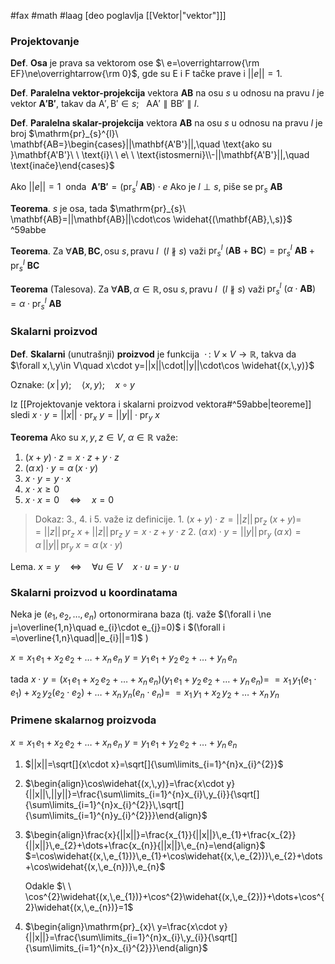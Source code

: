 #fax #math #laag [deo poglavlja [[Vektor|"vektor"]]]

### Projektovanje
**Def**. **Osa** je prava sa vektorom ose $\ e=\overrightarrow{\rm EF}\ne\overrightarrow{\rm 0}$, gde su $\mathrm{E}$ i $\mathrm{F}$ tačke prave i $||e||=1$.

**Def**. **Paralelna vektor-projekcija** vektora $\mathbf{AB}$ na osu $s$ u odnosu na pravu $l$ je vektor $\mathbf{A'B'}$, takav da $\mathrm{A',\,B'}\in s;\ \ \ \mathrm{AA'} \parallel \mathrm{BB'}\parallel l.$

**Def**. **Paralelna skalar-projekcija** vektora $\mathbf{AB}$ na osu $s$ u odnosu na pravu $l$ je broj $\mathrm{pr}_{s}^{l}\ \mathbf{AB=}\begin{cases}||\mathbf{A'B'}||,\quad \text{ako su }\mathbf{A'B'}\ \  \text{i}\ \ e\ \ \text{istosmerni}\\-||\mathbf{A'B'}||,\quad \text{inače}\end{cases}$

Ako $||e||=1\:$ onda $\:\mathbf{A'B'}=\left(\mathrm{pr}_{s}^{l}\ \mathbf{AB}\right)\cdot e$ 
Ako je $l\perp s$, piše se $\mathrm{pr}_{s}\ \mathbf{AB}$

**Teorema**. $s$ je osa, tada $\mathrm{pr}_{s}\ \mathbf{AB}=||\mathbf{AB}||\cdot\cos \widehat{(\mathbf{AB},\,s)}$ ^59abbe

**Teorema**. Za $\forall \mathbf{AB},\,\mathbf{BC},\,\text{osu } s, \text{pravu }l\ \  (l\nparallel s)$ važi $\mathrm{pr}_{s}^{l}\ (\mathbf{AB}+\mathbf{BC})=\mathrm{pr}_{s}^{l}\ \mathbf{AB}+\mathrm{pr}_{s}^{l}\ \mathbf{BC}$

**Teorema** (Talesova). Za $\forall \mathbf{AB},\,\alpha\in\mathbb{R},\,\text{osu } s, \text{pravu }l\ \  (l\nparallel s)$ važi $\mathrm{pr}_{s}^{l}\ (\alpha\cdot\mathbf{AB})=\alpha\cdot\mathrm{pr}_{s}^{l}\ \mathbf{AB}$

### Skalarni proizvod

**Def**. **Skalarni** (unutrašnji) **proizvod** je funkcija$\ \ \cdot\,:\ V\times V\to\mathbb{R}$, takva da $\forall x,\,y\in V\quad x\cdot y=||x||\cdot||y||\cdot\cos \widehat{(x,\,y)}$

Oznake: $(x\,|\,y);\quad\langle x,\,y\rangle;\quad x\circ y$

Iz [[Projektovanje vektora i skalarni proizvod vektora#^59abbe|teoreme]] sledi $x\cdot y=||x||\cdot \mathrm{pr}_{x}\ y=||y||\cdot\mathrm{pr}_{y}\ x$

**Teorema** Ako su $x,\,y,\,z\in V,\ \alpha\in\mathbb{R}$ važe:
1. $(x+y)\cdot z=x\cdot z+y\cdot z$
2. $(\alpha\,x)\cdot y=\alpha\,(x\cdot y)$
3. $x\cdot y=y\cdot x$
4. $x\cdot x\geqslant0$
5. $x\cdot x=0\quad\Leftrightarrow\quad x=0$

> Dokaz: 3., 4. i 5. važe iz definicije.
> 1\. $(x+y)\cdot z=||z||\,\mathrm{pr}_{z}\ (x+y)=$ $=||z||\,\mathrm{pr}_{z}\ x+||z||\,\mathrm{pr}_{z}\ y=x\cdot z+y\cdot z$
> 2\. $(\alpha\,x)\cdot y=||y||\,\mathrm{pr}_{y}\ (\alpha\,x)=\alpha\,||y||\,\mathrm{pr}_{y}\ x=\alpha\,(x\cdot y)$

Lema. $x=y\quad\Leftrightarrow\quad\forall u \in V\quad x\cdot u=y\cdot u$

### Skalarni proizvod u koordinatama
Neka je $(e_{1},\,e_{2},\,\dots,\,e_{n})$ ortonormirana baza
$\Big($tj. važe $(\forall i \ne j=\overline{1,n}\quad e_{i}\cdot e_{j}=0)$ i $(\forall i =\overline{1,n}\quad||e_{i}||=1)$ $\Big)$

$x = x_{1}\,e_{1}+x_{2}\,e_{2}+\dots+x_{n}\,e_{n}$
$y = y_{1}\,e_{1}+y_{2}\,e_{2}+\dots+y_{n}\,e_{n}$

tada $x\cdot y =(x_{1}\,e_{1}+x_{2}\,e_{2}+\dots+x_{n}\,e_{n})(y_{1}\,e_{1}+y_{2}\,e_{2}+\dots+y_{n}\,e_{n})=$
$=x_{1}\,y_{1}(e_{1}\cdot e_{1})+x_{2}\,y_{2}(e_{2}\cdot e_{2})+\dots+x_{n}\,y_{n}(e_{n}\cdot e_{n})=$
$=x_{1}\,y_{1}+x_{2}\,y_{2}+\dots+x_{n}\,y_{n}$


### Primene skalarnog proizvoda
$x = x_{1}\,e_{1}+x_{2}\,e_{2}+\dots+x_{n}\,e_{n}$
$y = y_{1}\,e_{1}+y_{2}\,e_{2}+\dots+y_{n}\,e_{n}$

1. $||x||=\sqrt[]{x\cdot x}=\sqrt[]{\sum\limits_{i=1}^{n}x_{i}^{2}}$
2. $\begin{align}\cos\widehat{(x,\,y)}=\frac{x\cdot y}{||x||\,||y||}=\frac{\sum\limits_{i=1}^{n}x_{i}\,y_{i}}{\sqrt[]{\sum\limits_{i=1}^{n}x_{i}^{2}}\,\sqrt[]{\sum\limits_{i=1}^{n}y_{i}^{2}}}\end{align}$
3. $\begin{align}\frac{x}{||x||}=\frac{x_{1}}{||x||}\,e_{1}+\frac{x_{2}}{||x||}\,e_{2}+\dots+\frac{x_{n}}{||x||}\,e_{n}=\end{align}$
   $=\cos\widehat{(x,\,e_{1})}\,e_{1}+\cos\widehat{(x,\,e_{2})}\,e_{2}+\dots+\cos\widehat{(x,\,e_{n})}\,e_{n}$
   
   Odakle $\ \ \cos^{2}\widehat{(x,\,e_{1})}+\cos^{2}\widehat{(x,\,e_{2})}+\dots+\cos^{2}\widehat{(x,\,e_{n})}=1$
4. $\begin{align}\mathrm{pr}_{x}\ y=\frac{x\cdot y}{||x||}=\frac{\sum\limits_{i=1}^{n}x_{i}\,y_{i}}{\sqrt[]{\sum\limits_{i=1}^{n}x_{i}^{2}}}\end{align}$